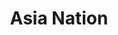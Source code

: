 ---
layout: place
title: Asia Nation
permalink: /new-york/rochester/asia-nation.html
stateAbbr: NY
stateName: New York
cityName: Rochester
seo:
  type: restaurant
  links: https://pos.chowbus.com/online-ordering/store/15208
place_id: ChIJO77WRQBT0YkRKxsnoMmxTOk
photos:
  - name: >-
      places/ChIJO77WRQBT0YkRKxsnoMmxTOk/photos/AeeoHcI7iXvaOsyGYk9SqNUYtQ7DSpyMIcmon6KiLoQ9sGy_FzRHOBeTOgd2LjiOhGUsP4NtFEdKK3fobEQ6GxCbXUcZToxYFVqsDnNpMsr-_6DGg9ZLRTEmxDGsgSVxzcJz18vyrcDNkXZmL-3VrhrYwyX70Cq-NEnjZFVKSh5_-aVs4jsq1G5dZHMliPf6_XTmW6kYSh3yyo3Zn4FiGemHQ1wbEyfcR7aLTEbUuU_vS29RIHb1vdqgK1DK2H-A27rw71G7mrENiWLuQoj9FoNMwSUOa9NatLf-eBq3UHEn1VtdtQ
    widthPx: 3024
    heightPx: 4032
    authorAttributions:
      - displayName: Asia Nation
        uri: https://maps.google.com/maps/contrib/117988631736341434631
        photoUri: >-
          https://lh3.googleusercontent.com/a/ACg8ocKCAlu7PeXwxtnJqCWWzJ1L7Xct_V7J3M-5rFDmrxUUtwXrgA=s100-p-k-no-mo
    flagContentUri: >-
      https://www.google.com/local/imagery/report/?cb_client=maps_api_places.places_api&image_key=!1e10!2sAF1QipOB68N6j8XtPN8mvrg3Qqh9EelVL4Ps40lHRhmm&hl=en-US
    googleMapsUri: >-
      https://www.google.com/maps/place//data=!3m4!1e2!3m2!1sAF1QipOB68N6j8XtPN8mvrg3Qqh9EelVL4Ps40lHRhmm!2e10!4m2!3m1!1s0x89d1530045d6be3b:0xe94cb1c9a0271b2b
  - name: >-
      places/ChIJO77WRQBT0YkRKxsnoMmxTOk/photos/AeeoHcK_6Aca8x7HUjX00JWztMV47A9E1wwedI0SuUqOFeWQb7HXPSwNSx_mF6YyR0ZsvGfPJwm7395aX9wtbFNwdpxULeKx5w0DNtxf9Iex6nS-4NSjQL1zJEwBZ9P6rSe-cF-nwl1dD6G-GLAg4Yqgg1TpzX8NmF0kf53NRN80bp-5VjqzW_9hvisM7VaHviTq2jTLxtPGBtlNeurR2Fpbb2t3G2rybwntPuyH-mX_GOZXoEE4aWhNppzgH_OGaDfxhVFHLZlzb9quqC8yz0rHQnNE_z1iYeHZT4z8HotfQ0A_Qg
    widthPx: 4032
    heightPx: 2268
    authorAttributions:
      - displayName: Asia Nation
        uri: https://maps.google.com/maps/contrib/117988631736341434631
        photoUri: >-
          https://lh3.googleusercontent.com/a/ACg8ocKCAlu7PeXwxtnJqCWWzJ1L7Xct_V7J3M-5rFDmrxUUtwXrgA=s100-p-k-no-mo
    flagContentUri: >-
      https://www.google.com/local/imagery/report/?cb_client=maps_api_places.places_api&image_key=!1e10!2sAF1QipPW00DA3fiud3O0q9LMdvrmjP9AhkrubOYn0f-Z&hl=en-US
    googleMapsUri: >-
      https://www.google.com/maps/place//data=!3m4!1e2!3m2!1sAF1QipPW00DA3fiud3O0q9LMdvrmjP9AhkrubOYn0f-Z!2e10!4m2!3m1!1s0x89d1530045d6be3b:0xe94cb1c9a0271b2b
  - name: >-
      places/ChIJO77WRQBT0YkRKxsnoMmxTOk/photos/AeeoHcJOxO0_9cN07ZJ7wU6zc7g3ymokgspt6fwj71ovH7IcFEK8aNfDvuIRtHlMmGUxWr4RBIlZP87oYtHSBqN_X2Z8VS4ar-60ODwEjr2msby6gcfM7QYT9v3Gc4JylPtgGyA3NOuy4RpNSBUhpu-WV6cCk6s5fpT7aGDdTV_BYGq1sJbTPIIeNNLCZ6JUzXdjF24qTciaeWbiOKHCMkcJq3RfN11ZGt6uoo7ZAc4OG2h7Wc0n0DwXuOYSXAfadZnQrqCj0c3XUTUKwmcWF1aWL6Ku8Jbrb9Coxo7lTsDyTt1nRQ
    widthPx: 1852
    heightPx: 3604
    authorAttributions:
      - displayName: Asia Nation
        uri: https://maps.google.com/maps/contrib/117988631736341434631
        photoUri: >-
          https://lh3.googleusercontent.com/a/ACg8ocKCAlu7PeXwxtnJqCWWzJ1L7Xct_V7J3M-5rFDmrxUUtwXrgA=s100-p-k-no-mo
    flagContentUri: >-
      https://www.google.com/local/imagery/report/?cb_client=maps_api_places.places_api&image_key=!1e10!2sAF1QipMOYVOeB0thYt28xG3NxqEyPvonK73V0fiTMEZ4&hl=en-US
    googleMapsUri: >-
      https://www.google.com/maps/place//data=!3m4!1e2!3m2!1sAF1QipMOYVOeB0thYt28xG3NxqEyPvonK73V0fiTMEZ4!2e10!4m2!3m1!1s0x89d1530045d6be3b:0xe94cb1c9a0271b2b
  - name: >-
      places/ChIJO77WRQBT0YkRKxsnoMmxTOk/photos/AeeoHcLuratdM2NVhsOikBJYs3NeW5QT5SZBp6nzhlWjMHovjDmDSrvRntoo1TeeIyp2YOEAzvat4g-QppHDqtJ1jJBfPgUFfif4wt09TNCy8H86u8VzPxVWBWyQuMrJzdAjSt7k7URovl9dsJGMVop_JNMiIf2XKZJj6DpZswS2jMSNwOJj-e5oQESnVs1Hzbcp3V-8bLJh-XskqX3OKtBDDGzjSUmx5H6SoxhGGSHn0evgLSZeFbG59Ydw0GZU6K0uJaHYHj6-lF8iU6p7k19-xQd39YBCZax-BMkLA3Ac7w-BKDsWO6a55v31r9ZJ8I0KbwfqZQTRsM7sxHbsFmS967YkVSxc_2sW6huFnNC8YS2cx_ffzYZwiLz3_BvtrfJQM6KR0NJSxahCMdE-dx-thQ-3gqMs37IBYq0YLKvw-FnbYsaU
    widthPx: 3024
    heightPx: 4032
    authorAttributions:
      - displayName: Marc DiFrancesco
        uri: https://maps.google.com/maps/contrib/111887732770939107905
        photoUri: >-
          https://lh3.googleusercontent.com/a-/ALV-UjUt2yW5qboiCD5W-EVoTa6AqEXrXesTHMnQpDcTb2UbigzUzxKT=s100-p-k-no-mo
    flagContentUri: >-
      https://www.google.com/local/imagery/report/?cb_client=maps_api_places.places_api&image_key=!1e10!2sCIHM0ogKEICAgICrmP_HqwE&hl=en-US
    googleMapsUri: >-
      https://www.google.com/maps/place//data=!3m4!1e2!3m2!1sCIHM0ogKEICAgICrmP_HqwE!2e10!4m2!3m1!1s0x89d1530045d6be3b:0xe94cb1c9a0271b2b
  - name: >-
      places/ChIJO77WRQBT0YkRKxsnoMmxTOk/photos/AeeoHcIaMB7I8VkSNzIDhyzZhUmJsG1dtHLY6dzBKDYyJtFEc4kbyDVBouR6aee5-H5HT0BRcIeTIwE1Ublo-yY74z3dDQArsiPuNjmzNB8v5BDMdBK5fK1EFiZY-Y6niwQGAgaMWfOYieZpBdKHbP94npRR3oYuMVd6wkS45B_GKuRA0snubbpuyI7K5IG5SKKwcgBy5uPYDxgfy3ZUs7ngnWff40-6DEkmBIQvDX5KYYtlPzuZLryvnaVe9tz1qzuZdfpj_ApA85snofv_zifrunEdMj4rVRVQbEV5RhIAZtQVB74BO0FGa6KC9es-kzBNHbKxrmwx5SlswkyUtTttRfKbnOSAZC_tfEwFhdSIVwedipl61JUGgY8VfFNed5wEy_fBDnuUKaU7E2mhYxrq1pNNPLVA5W5SqIZWf-YKbJFmKw
    widthPx: 4000
    heightPx: 3000
    authorAttributions:
      - displayName: Lurrch Lurrch
        uri: https://maps.google.com/maps/contrib/103304187802908082042
        photoUri: >-
          https://lh3.googleusercontent.com/a/ACg8ocID-IpIwr8OVbBBb71rwXnqQd43ndTwtTK2zWQZR6GGEeKO5g=s100-p-k-no-mo
    flagContentUri: >-
      https://www.google.com/local/imagery/report/?cb_client=maps_api_places.places_api&image_key=!1e10!2sCIHM0ogKEICAgICb9oTvGw&hl=en-US
    googleMapsUri: >-
      https://www.google.com/maps/place//data=!3m4!1e2!3m2!1sCIHM0ogKEICAgICb9oTvGw!2e10!4m2!3m1!1s0x89d1530045d6be3b:0xe94cb1c9a0271b2b
  - name: >-
      places/ChIJO77WRQBT0YkRKxsnoMmxTOk/photos/AeeoHcKije1ZhHVif1DwOifi6H4fIndTMGslINslgBxZ9h-y3TPoZNpyIQpyIuuOMKdnDnKGE_TG4HNTlxsOciCh0hhcGOXnIir4j0gO9yQWp4-tTbD_DXwBANeKwfChAkQ0Cg0NELdS1Q-sAAy0n6Mp0_rM-zBfUOpA9LqKb5KyCgupEOHyUAXXR9Zx_kyw8nTSDTjpuhVGoiOPnTpzbbtE5V4yhJnB8yuxeCN5JFVOMik4HhnNTr5U8cHGfaoFMRlTfEZSz7BsspbdDqARDnTtvKe1rkE18cV167bTV_GWh3WcyoaP4jWCyrVxFa56x3oQ9OJ19JDIAnbu8nSM8fiu5S0Skrv6M96sh3CD9U7HPPh8sAVyX3Q1O2AakFMT8HXkmkB8VydtHn021pDzXZrzvfk9oIXEzjgLxuJvMf53Sq0a785u
    widthPx: 3000
    heightPx: 4000
    authorAttributions:
      - displayName: Rick Tambe
        uri: https://maps.google.com/maps/contrib/116570835847602126699
        photoUri: >-
          https://lh3.googleusercontent.com/a/ACg8ocL59MnVXJeAlNdvoTrD0USUfEjASBgLIDCKKEYYsgk4ahOjrQ=s100-p-k-no-mo
    flagContentUri: >-
      https://www.google.com/local/imagery/report/?cb_client=maps_api_places.places_api&image_key=!1e10!2sCIHM0ogKEICAgIDT0rfg_gE&hl=en-US
    googleMapsUri: >-
      https://www.google.com/maps/place//data=!3m4!1e2!3m2!1sCIHM0ogKEICAgIDT0rfg_gE!2e10!4m2!3m1!1s0x89d1530045d6be3b:0xe94cb1c9a0271b2b
  - name: >-
      places/ChIJO77WRQBT0YkRKxsnoMmxTOk/photos/AeeoHcK-qcgUEDFG2TVl3ZIz92b8IxkwcvQirC_I2sQflnMa-CIBmNKWR3xhPyrds1RQvCrPvMw8c3mJsCtMnp3BdSdrUEGHxRk5k_AHc_wI7NXyVm8EgfAKBYjBSPdA1RTu4M79pbaHcOR02wUu4bSDaGDo91yWi743pVNlP7unpC-TvlHJ1Kf46b0uW3j-mnK15_-YZr3AQz2h7edQM2fC3Ii4Lsu3Mferg8I8jmFJk9FucMSS9SrYVx3NH8ak64Vtnq9FRsDhpBb5hhrM7b3S9y9P1J53obDcR9PoUwgx0EHlJWO2h25G7j6u_fhro1OCgvj0NC7xmCqBcj6axWPumaRGZz5sheXddsCwdAvZVwRNY3ygCHS1JqbHZ_SzVnlSPARX5CdHvobtWfCOvaA9khVNRteXB3FBkZ7XBdoIx-x3zg
    widthPx: 3024
    heightPx: 4032
    authorAttributions:
      - displayName: Tyler Tornstrom
        uri: https://maps.google.com/maps/contrib/102887266130285361130
        photoUri: >-
          https://lh3.googleusercontent.com/a/ACg8ocKtEjuQ9sChMd7uNLhRLdPvTpSlpZFToA6ExMCgizXeJJvRPw=s100-p-k-no-mo
    flagContentUri: >-
      https://www.google.com/local/imagery/report/?cb_client=maps_api_places.places_api&image_key=!1e10!2sCIHM0ogKEICAgICT0ey-MA&hl=en-US
    googleMapsUri: >-
      https://www.google.com/maps/place//data=!3m4!1e2!3m2!1sCIHM0ogKEICAgICT0ey-MA!2e10!4m2!3m1!1s0x89d1530045d6be3b:0xe94cb1c9a0271b2b
  - name: >-
      places/ChIJO77WRQBT0YkRKxsnoMmxTOk/photos/AeeoHcJQ-LLN48-fne9BSYVVUT_5Sdr__IxrxfA9drkSF3HD5gIeRjk0MntWdJ5os5sP9UkCqgzing82tSC2_IpwFbJhoweMYchmzYWWtSTo2Xk_AUo8hWFq67ASk79M8sxz5lHgZxCE9PPJ5bi-eUCDXnT6RhOAO5cc3YzW9xCnWTM4yRqYjiNcot6orsrTo8GIfi3Mps9L391AcBn4NudwGSxIBeT2c-W5exnZKxI8TjkAot8G1q4o4sNWoOBsWjCT0g-40IRJrXXhO0IZNlzLqvuApgbklsiuuLgBcKN2eKL3Jq9ZVFndGXdkBL7gZcxV3N2sbq0Fp5Y6lWPtrpwt91kIGxGJ_hpHiPf177XiFycjLbbUVp_VfJtB3QmppCnPlagXX4HnUihhrTOxYa-qKcpgXkZN7QA6PmxRJ-kf_Dk
    widthPx: 4000
    heightPx: 3000
    authorAttributions:
      - displayName: Lurrch Lurrch
        uri: https://maps.google.com/maps/contrib/103304187802908082042
        photoUri: >-
          https://lh3.googleusercontent.com/a/ACg8ocID-IpIwr8OVbBBb71rwXnqQd43ndTwtTK2zWQZR6GGEeKO5g=s100-p-k-no-mo
    flagContentUri: >-
      https://www.google.com/local/imagery/report/?cb_client=maps_api_places.places_api&image_key=!1e10!2sCIHM0ogKEICAgICb9ujDZg&hl=en-US
    googleMapsUri: >-
      https://www.google.com/maps/place//data=!3m4!1e2!3m2!1sCIHM0ogKEICAgICb9ujDZg!2e10!4m2!3m1!1s0x89d1530045d6be3b:0xe94cb1c9a0271b2b
  - name: >-
      places/ChIJO77WRQBT0YkRKxsnoMmxTOk/photos/AeeoHcJW1DXyC11RNPahbrOPPzveD7FeBESHgAy56wBiPNPRsnmGmHtWser7ZpJFpAKl29wxN93oVNY7DL__2-VQtKhlokDgvXuju9pkk6wOirUpIf-IMaV5xGZ2Hc6TKNg_c7kItg27z9mz4eiKBrK1pd8AXdwCM1iZ4nTSXp5rxV4-GUca1_9OtkBh4IZcN03REh7fPu5Jp3GDEEwZlKGHeQ35Wg-dTQYMpzh5jFmBuWc7iJd_PJaw3rQ35OZJXVlxzCnMSOO85PRqYgwIpZlcBNxkwDx_hmcKXww_4bJBHjJ6cY4rJIbK_1qRS0qZjFl71drqClrlslM2b4i7MidfTTrbJJ9KJWSfbsPrq5St-YdvX7bbtA4LknJ-Xl6ilBncX7C-k7I0t3ZCUrE8WSqgh3aTmWLCQ5AclJuWsVM4oe3j7w
    widthPx: 3024
    heightPx: 4032
    authorAttributions:
      - displayName: Nanna Mel
        uri: https://maps.google.com/maps/contrib/112262390392299276642
        photoUri: >-
          https://lh3.googleusercontent.com/a/ACg8ocKUQ6h3TJuq992NXoHKv-IHXqdSJD4-T8SMLM3pu22nsBV-XmQ=s100-p-k-no-mo
    flagContentUri: >-
      https://www.google.com/local/imagery/report/?cb_client=maps_api_places.places_api&image_key=!1e10!2sCIHM0ogKEICAgIDT3dv2SA&hl=en-US
    googleMapsUri: >-
      https://www.google.com/maps/place//data=!3m4!1e2!3m2!1sCIHM0ogKEICAgIDT3dv2SA!2e10!4m2!3m1!1s0x89d1530045d6be3b:0xe94cb1c9a0271b2b
  - name: >-
      places/ChIJO77WRQBT0YkRKxsnoMmxTOk/photos/AeeoHcJxnDDYVrtY5obdf6UHSJRBtxWcTVtpWv6aShUrX2C1uI7ucAvinKoTngbZYDo9UyVX3eURE7LoKPX-AGP9GXk_XrLrAVQkDk-g9L_CbZ3dw8dX7o_Qr5nLvtS1H-vW0_KD1T8fviPZ5ar5g6iDi8o8BQ8Jj2vzZzcPJik6E-0s2Clo7utHCiZAmDx9rGC86PxlSQBSqtSQagHN_rrmHCg4E40N6fSBrY9RzjPyKJutphcbizQ-Omt8MNxL9AezAqDk38t-fHCqoJscfWhTy08NLoJyMAVjC-8ZFFFiufjK7tkSlamHLeFp9zYqZIIYXRoBSn5bl-AjQD1EPXis5cNCC8NNBg6CKj14u6RPfzsHLOQuIIb9re9mUAp22QoSruKlRMptWQpQjg4vo28onUZdcdA8_BqqkAXf0ebDsiTMki-h
    widthPx: 3000
    heightPx: 1828
    authorAttributions:
      - displayName: Jessica Engels
        uri: https://maps.google.com/maps/contrib/110692841378436674090
        photoUri: >-
          https://lh3.googleusercontent.com/a/ACg8ocIq3DZfRzFbkPyF9Cs5IYQD0dw0iaN38oTousSC-CUmR6F8-g=s100-p-k-no-mo
    flagContentUri: >-
      https://www.google.com/local/imagery/report/?cb_client=maps_api_places.places_api&image_key=!1e10!2sCIHM0ogKEICAgICz0oCMsAE&hl=en-US
    googleMapsUri: >-
      https://www.google.com/maps/place//data=!3m4!1e2!3m2!1sCIHM0ogKEICAgICz0oCMsAE!2e10!4m2!3m1!1s0x89d1530045d6be3b:0xe94cb1c9a0271b2b
address: 3240 Chili Ave B3, Rochester, NY 14624, USA
street: 3240 Chili Ave B3
city: Rochester
state: NY
zip: '14624'
country: USA
neighborhood: null
latitude: '43.105648'
longitude: '-77.752545'
accessibility_options:
  wheelchairAccessibleParking: true
  wheelchairAccessibleEntrance: true
  wheelchairAccessibleSeating: true
business_status: OPERATIONAL
name: Asia Nation
google_maps_links:
  directionsUri: >-
    https://www.google.com/maps/dir//''/data=!4m7!4m6!1m1!4e2!1m2!1m1!1s0x89d1530045d6be3b:0xe94cb1c9a0271b2b!3e0
  placeUri: https://maps.google.com/?cid=16811006988600679211
  writeAReviewUri: >-
    https://www.google.com/maps/place//data=!4m3!3m2!1s0x89d1530045d6be3b:0xe94cb1c9a0271b2b!12e1
  reviewsUri: >-
    https://www.google.com/maps/place//data=!4m4!3m3!1s0x89d1530045d6be3b:0xe94cb1c9a0271b2b!9m1!1b1
  photosUri: >-
    https://www.google.com/maps/place//data=!4m3!3m2!1s0x89d1530045d6be3b:0xe94cb1c9a0271b2b!10e5
primary_type: Asian Restaurant
opening_hours:
  regular: null
  current: null
secondary_opening_hours:
  regular:
    weekdayDescriptions: null
    type: null
  current:
    weekdayDescriptions: null
    type: null
phone: (585) 571-4271
price_level: PRICE_LEVEL_MODERATE
price_range: $10 &ndash; $20
rating: '4.6'
rating_count: 0
website: https://pos.chowbus.com/online-ordering/store/15208
description: >-
  Explore Asia Nation in Rochester, NY$$$Asia Nation in Rochester, NY, stands
  out as a welcoming Asian restaurant specializing in fresh Japanese dishes that
  cater to sushi enthusiasts. This casual spot features a variety of staples
  like sushi rolls and bento boxes, making it an ideal choice for anyone seeking
  flavorful options in a relaxed setting. With its accessible entrance and
  seating, it's designed to accommodate all visitors, ensuring a comfortable
  dining experience. The menu highlights generous portions and a mix of
  traditional flavors, perfect for those exploring top-rated sushi places
  nearby. Whether you're in the mood for a quick bite or a satisfying meal, this
  location combines quality ingredients with a vibrant atmosphere that keeps
  locals coming back.
generative_summary: >-
  Explore Asia Nation in Rochester, NY$$$Asia Nation in Rochester, NY, stands
  out as a welcoming Asian restaurant specializing in fresh Japanese dishes that
  cater to sushi enthusiasts. This casual spot features a variety of staples
  like sushi rolls and bento boxes, making it an ideal choice for anyone seeking
  flavorful options in a relaxed setting. With its accessible entrance and
  seating, it's designed to accommodate all visitors, ensuring a comfortable
  dining experience. The menu highlights generous portions and a mix of
  traditional flavors, perfect for those exploring top-rated sushi places
  nearby. Whether you're in the mood for a quick bite or a satisfying meal, this
  location combines quality ingredients with a vibrant atmosphere that keeps
  locals coming back.
generative_disclosure: Summarized by AI using the Grok-3-Mini model.
reviews:
  - name: >-
      places/ChIJO77WRQBT0YkRKxsnoMmxTOk/reviews/ChdDSUhNMG9nS0VJQ0FnSUNUMGZTb2hBRRAB
    relativePublishTimeDescription: 11 months ago
    rating: 5
    text:
      text: >-
        I have eaten this type of food up and down the west coast, and across
        the country. I have tried numerous restaurants here in Rochester.  This
        place has the best pork fried rice I have ever eaten. So good, I ordered
        it 2 days straight. Price is reasonable,  portions are large enough to
        have leftovers. Even my wife, who has food concerns, ordered what she
        could eat and raved about it. Highly suggest. Delicious. We will def be
        back and have a nice date dinner here!
      languageCode: en
    originalText:
      text: >-
        I have eaten this type of food up and down the west coast, and across
        the country. I have tried numerous restaurants here in Rochester.  This
        place has the best pork fried rice I have ever eaten. So good, I ordered
        it 2 days straight. Price is reasonable,  portions are large enough to
        have leftovers. Even my wife, who has food concerns, ordered what she
        could eat and raved about it. Highly suggest. Delicious. We will def be
        back and have a nice date dinner here!
      languageCode: en
    authorAttribution:
      displayName: Rick Tambe
      uri: https://www.google.com/maps/contrib/116570835847602126699/reviews
      photoUri: >-
        https://lh3.googleusercontent.com/a/ACg8ocL59MnVXJeAlNdvoTrD0USUfEjASBgLIDCKKEYYsgk4ahOjrQ=s128-c0x00000000-cc-rp-mo
    publishTime: '2024-05-15T23:15:26.011011Z'
    flagContentUri: >-
      https://www.google.com/local/review/rap/report?postId=ChdDSUhNMG9nS0VJQ0FnSUNUMGZTb2hBRRAB&d=17924085&t=1
    googleMapsUri: >-
      https://www.google.com/maps/reviews/data=!4m6!14m5!1m4!2m3!1sChdDSUhNMG9nS0VJQ0FnSUNUMGZTb2hBRRAB!2m1!1s0x89d1530045d6be3b:0xe94cb1c9a0271b2b
  - name: >-
      places/ChIJO77WRQBT0YkRKxsnoMmxTOk/reviews/ChdDSUhNMG9nS0VJQ0FnSUNybVBfSGl3RRAB
    relativePublishTimeDescription: 9 months ago
    rating: 5
    text:
      text: >-
        I would prefer to say it was terrible so no one would come and we would
        have the whole place to ourselves but…

        It was a hit… everything we had was great:

        Lettuce wrap appetizer, Beef Udon noodle dish and

        Orange chicken with pineapple and potato (sounds weird but it works).

        Large portions and we needed “to go” boxes… tried hard but couldn’t
        finish it.

        Will definitely be back!
      languageCode: en
    originalText:
      text: >-
        I would prefer to say it was terrible so no one would come and we would
        have the whole place to ourselves but…

        It was a hit… everything we had was great:

        Lettuce wrap appetizer, Beef Udon noodle dish and

        Orange chicken with pineapple and potato (sounds weird but it works).

        Large portions and we needed “to go” boxes… tried hard but couldn’t
        finish it.

        Will definitely be back!
      languageCode: en
    authorAttribution:
      displayName: Marc DiFrancesco
      uri: https://www.google.com/maps/contrib/111887732770939107905/reviews
      photoUri: >-
        https://lh3.googleusercontent.com/a-/ALV-UjUt2yW5qboiCD5W-EVoTa6AqEXrXesTHMnQpDcTb2UbigzUzxKT=s128-c0x00000000-cc-rp-mo
    publishTime: '2024-07-03T21:44:55.535205Z'
    flagContentUri: >-
      https://www.google.com/local/review/rap/report?postId=ChdDSUhNMG9nS0VJQ0FnSUNybVBfSGl3RRAB&d=17924085&t=1
    googleMapsUri: >-
      https://www.google.com/maps/reviews/data=!4m6!14m5!1m4!2m3!1sChdDSUhNMG9nS0VJQ0FnSUNybVBfSGl3RRAB!2m1!1s0x89d1530045d6be3b:0xe94cb1c9a0271b2b
  - name: >-
      places/ChIJO77WRQBT0YkRKxsnoMmxTOk/reviews/ChdDSUhNMG9nS0VJQ0FnSURybDUzcHdBRRAB
    relativePublishTimeDescription: 8 months ago
    rating: 5
    text:
      text: >-
        Stopped in tonight after seeing a movie. Decided to try it after hearing
        a lot of good things, and man the reviews couldn't be more right.
        Everything about our experience was amazing.  We were met by Anna, who
        seated us and also waited on us. She was so very friendly and attentive
        to all of our needs. The food was just absolutely delicious, we has
        their miso soup,  seaweed salad,  pork ramen bowl, and a few house
        special rolls. The portion sizes were much larger than expected.
        Everything was very fresh, and the presentation was just beautiful. 
        During our meal we had the chance to chat with a few other of the staff,
        everyone was super friendly and genuinely happy to be working there.

        We are so glad to have a place like this closer to home. We will
        definitely be back for more. They are already one of our favorite spots,
        try them out and see for yourself!
      languageCode: en
    originalText:
      text: >-
        Stopped in tonight after seeing a movie. Decided to try it after hearing
        a lot of good things, and man the reviews couldn't be more right.
        Everything about our experience was amazing.  We were met by Anna, who
        seated us and also waited on us. She was so very friendly and attentive
        to all of our needs. The food was just absolutely delicious, we has
        their miso soup,  seaweed salad,  pork ramen bowl, and a few house
        special rolls. The portion sizes were much larger than expected.
        Everything was very fresh, and the presentation was just beautiful. 
        During our meal we had the chance to chat with a few other of the staff,
        everyone was super friendly and genuinely happy to be working there.

        We are so glad to have a place like this closer to home. We will
        definitely be back for more. They are already one of our favorite spots,
        try them out and see for yourself!
      languageCode: en
    authorAttribution:
      displayName: B. O'Dell
      uri: https://www.google.com/maps/contrib/113252077326402119546/reviews
      photoUri: >-
        https://lh3.googleusercontent.com/a-/ALV-UjWJAn-7Z-4a8hQWluEZhsKNgpAvlFqm7CXgJibNdtYrwtnW5QWxJA=s128-c0x00000000-cc-rp-mo-ba4
    publishTime: '2024-07-21T01:04:42.968087Z'
    flagContentUri: >-
      https://www.google.com/local/review/rap/report?postId=ChdDSUhNMG9nS0VJQ0FnSURybDUzcHdBRRAB&d=17924085&t=1
    googleMapsUri: >-
      https://www.google.com/maps/reviews/data=!4m6!14m5!1m4!2m3!1sChdDSUhNMG9nS0VJQ0FnSURybDUzcHdBRRAB!2m1!1s0x89d1530045d6be3b:0xe94cb1c9a0271b2b
  - name: >-
      places/ChIJO77WRQBT0YkRKxsnoMmxTOk/reviews/ChZDSUhNMG9nS0VJQ0FnSURQX1ozYmRnEAE
    relativePublishTimeDescription: 4 months ago
    rating: 3
    text:
      text: >-
        My husband liked his meal of beef Friday rice. I got stir fry chicken
        udon. I really don’t like to eat rubbery chicken skin. I don’t know if
        that is what this meal is supposed to be, but I like to eat chicken, not
        skin. That is all skin in the pic.
      languageCode: en
    originalText:
      text: >-
        My husband liked his meal of beef Friday rice. I got stir fry chicken
        udon. I really don’t like to eat rubbery chicken skin. I don’t know if
        that is what this meal is supposed to be, but I like to eat chicken, not
        skin. That is all skin in the pic.
      languageCode: en
    authorAttribution:
      displayName: jackie dods
      uri: https://www.google.com/maps/contrib/100510587080504892970/reviews
      photoUri: >-
        https://lh3.googleusercontent.com/a/ACg8ocKvGHgxvAE6BtyKeHspXDwiKAJFT7__wQyG7TCa_IywG7bArda2=s128-c0x00000000-cc-rp-mo-ba3
    publishTime: '2024-12-05T03:34:04.577578Z'
    flagContentUri: >-
      https://www.google.com/local/review/rap/report?postId=ChZDSUhNMG9nS0VJQ0FnSURQX1ozYmRnEAE&d=17924085&t=1
    googleMapsUri: >-
      https://www.google.com/maps/reviews/data=!4m6!14m5!1m4!2m3!1sChZDSUhNMG9nS0VJQ0FnSURQX1ozYmRnEAE!2m1!1s0x89d1530045d6be3b:0xe94cb1c9a0271b2b
  - name: >-
      places/ChIJO77WRQBT0YkRKxsnoMmxTOk/reviews/ChZDSUhNMG9nS0VJQ0FnSURUbnYzVkVnEAE
    relativePublishTimeDescription: 10 months ago
    rating: 5
    text:
      text: >-
        Placed an order over the phone, the woman that answered the phone was
        beyond nice and helpful with my questions. I ordered sesame chicken,
        general tso, and mixed vegetables with beef, all with fried rice. The
        fried rice is AMAZING. All of the food was fresh and hot and the flavor
        was better than any Asian style food I’ve ever had. Portion sizes were
        great and I will definitely be ordering from here again soon
      languageCode: en
    originalText:
      text: >-
        Placed an order over the phone, the woman that answered the phone was
        beyond nice and helpful with my questions. I ordered sesame chicken,
        general tso, and mixed vegetables with beef, all with fried rice. The
        fried rice is AMAZING. All of the food was fresh and hot and the flavor
        was better than any Asian style food I’ve ever had. Portion sizes were
        great and I will definitely be ordering from here again soon
      languageCode: en
    authorAttribution:
      displayName: Kaitlynn Frisby
      uri: https://www.google.com/maps/contrib/109298411987422919142/reviews
      photoUri: >-
        https://lh3.googleusercontent.com/a-/ALV-UjXIF92tkfbsrmkxkSYijmYWvjPNVhGNs0xwGRxZph0uw4K49s7o=s128-c0x00000000-cc-rp-mo
    publishTime: '2024-05-24T23:42:14.559271Z'
    flagContentUri: >-
      https://www.google.com/local/review/rap/report?postId=ChZDSUhNMG9nS0VJQ0FnSURUbnYzVkVnEAE&d=17924085&t=1
    googleMapsUri: >-
      https://www.google.com/maps/reviews/data=!4m6!14m5!1m4!2m3!1sChZDSUhNMG9nS0VJQ0FnSURUbnYzVkVnEAE!2m1!1s0x89d1530045d6be3b:0xe94cb1c9a0271b2b
review_summary: >-
  Customer Feedback on Asia Nation$$$Folks often rave about the tasty Asian
  dishes at this spot, with many highlighting the fresh sushi and hearty fried
  rice as standout favorites that hit the spot every time. Visitors appreciate
  the generous portions and quick, friendly service that make every meal feel
  effortless and enjoyable, even for groups looking for a casual outing. While
  one comment mentioned a texture issue with certain chicken dishes, the overall
  consensus leans positive, emphasizing the restaurant's ability to deliver
  flavorful meals that satisfy cravings. It's clear that diners value the clean
  environment and variety of options, making it a go-to for anyone searching for
  reliable sushi restaurants in the area. All in all, this place earns high
  marks for its consistent quality and welcoming vibe, encouraging repeat visits
  for those who love exploring new flavors.
review_disclosure: Summarized by AI using the Grok-3-Mini model.
parking_options:
  freeParkingLot: true
  freeStreetParking: true
  valetParking: false
payment_options:
  acceptsCreditCards: true
  acceptsCashOnly: false
allow_dogs: null
curbside_pickup: null
delivery: true
dine_in: true
good_for_children: true
good_for_groups: true
good_for_sports: false
live_music: false
menu_for_children: null
outdoor_seating: null
reservable: null
restroom: true
serves_beer: true
serves_breakfast: null
serves_brunch: null
serves_cocktails: null
serves_coffee: null
serves_dinner: true
serves_dessert: true
serves_lunch: true
serves_vegetarian_food: true
serves_wine: true
takeout: true
update_category: pro
places_description: null

---